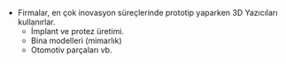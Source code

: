 - Firmalar, en çok inovasyon süreçlerinde prototip yaparken 3D Yazıcıları kullanırlar.
	- İmplant ve protez üretimi.
	- Bina modelleri (mimarlık)
	- Otomotiv parçaları vb.